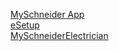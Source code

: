 [MySchneider App](MySchneider.html)\
[eSetup](eSetup.html)\
[MySchneiderElectrician](MySchneiderElectrician.html)
